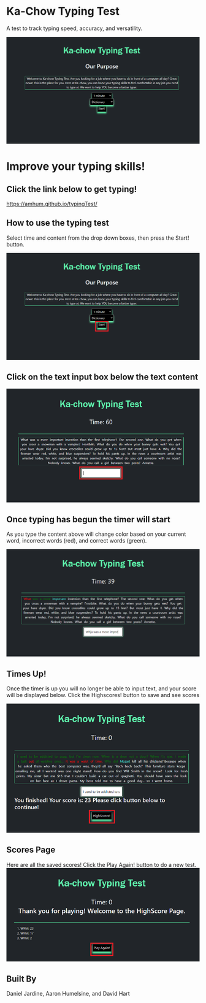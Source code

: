 # Ka-Chow Typing Test

A test to track typing speed, accuracy, and versatility.

![Landing-Page](./assets/images/landingpage.PNG "landing-page")

# Improve your typing skills!
## Click the link below to get typing!
https://amhum.github.io/typingTest/


## How to use the typing test

Select time and content from the drop down boxes, then press the Start! button.

![start-quiz](./assets/images/begin.png)

## Click on the text input box below the text content

![before-typing](./assets/images/textbox.png)

## Once typing has begun the timer will start

As you type the content above will change color based on your current word, incorrect words (red), and correct words (green).

![typing-page](./assets/images/typing.PNG)

## Times Up!
Once the timer is up you will no longer be able to input text, and your score will be displayed below. Click the Highscores! button to save and see scores

![endgame](./assets/images/endgame.PNG)

## Scores Page
Here are all the saved scores! Click the Play Again! button to do a new test.
![scores](./assets/images/scores.PNG)

## Built By 
Daniel Jardine, Aaron Humelsine, and David Hart
